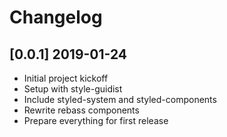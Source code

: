 
# Changelog

## [0.0.1] 2019-01-24

- Initial project kickoff
- Setup with style-guidist
- Include styled-system and styled-components
- Rewrite rebass components
- Prepare everything for first release
